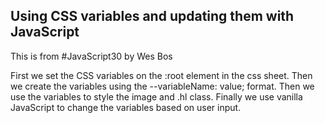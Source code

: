 ## Using CSS variables and updating them with JavaScript

This is from #JavaScript30 by Wes Bos

First we set the CSS variables on the :root element in the css sheet. Then we create the variables using the --variableName: value; format. Then we use the variables to style the image and .hl class. Finally we use vanilla JavaScript to change the variables based on user input.
